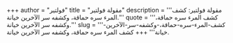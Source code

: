 +++
author = "فولتير"
title = "مقولة فولتير"
description = '''مقولة فولتير: كشف المرء سره حماقة، وكشفه سر الآخرين خيانة.'''
quote = '''كشف المرء سره حماقة، وكشفه سر الآخرين خيانة.'''
slug = '''كشف-المرء-سره-حماقة،-وكشفه-سر-الآخرين-خيانة'''
+++
كشف المرء سره حماقة، وكشفه سر الآخرين خيانة.
